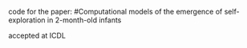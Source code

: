 code for the paper: 
#Computational models of the emergence of self-exploration in 2-month-old infants 

accepted at ICDL 
